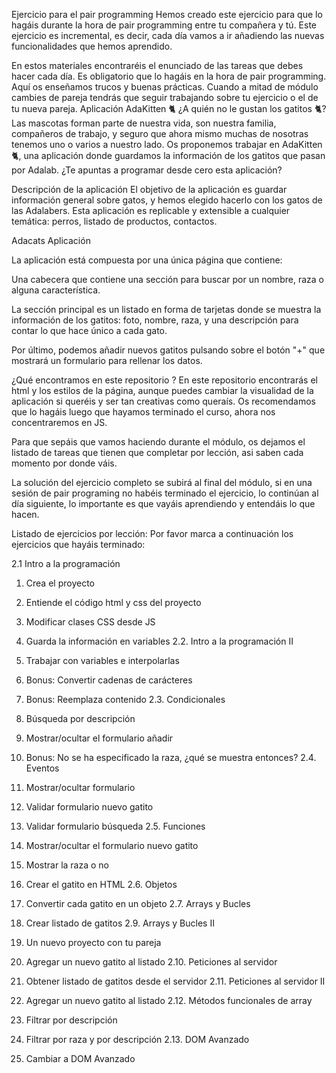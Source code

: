 Ejercicio para el pair programming
Hemos creado este ejercicio para que lo hagáis durante la hora de pair programming entre tu compañera y tú. Este ejercicio es incremental, es decir, cada día vamos a ir añadiendo las nuevas funcionalidades que hemos aprendido.

En estos materiales encontraréis el enunciado de las tareas que debes hacer cada día.
Es obligatorio que lo hagáis en la hora de pair programming.
Aquí os enseñamos trucos y buenas prácticas.
Cuando a mitad de módulo cambies de pareja tendrás que seguir trabajando sobre tu ejercicio o el de tu nueva pareja.
Aplicación AdaKitten 🐈
¿A quién no le gustan los gatitos 🐈? Las mascotas forman parte de nuestra vida, son nuestra familia, compañeros de trabajo, y seguro que ahora mismo muchas de nosotras tenemos uno o varios a nuestro lado. Os proponemos trabajar en AdaKitten🐈, una aplicación donde guardamos la información de los gatitos que pasan por Adalab. ¿Te apuntas a programar desde cero esta aplicación?

Descripción de la aplicación
El objetivo de la aplicación es guardar información general sobre gatos, y hemos elegido hacerlo con los gatos de las Adalabers. Esta aplicación es replicable y extensible a cualquier temática: perros, listado de productos, contactos.

Adacats Aplicación

La aplicación está compuesta por una única página que contiene:

Una cabecera que contiene una sección para buscar por un nombre, raza o alguna característica.

La sección principal es un listado en forma de tarjetas donde se muestra la información de los gatitos: foto, nombre, raza, y una descripción para contar lo que hace único a cada gato.

Por último, podemos añadir nuevos gatitos pulsando sobre el botón "+" que mostrará un formulario para rellenar los datos.

¿Qué encontramos en este repositorio ?
En este repositorio encontrarás el html y los estilos de la página, aunque puedes cambiar la visualidad de la aplicación si queréis y ser tan creativas como queraís. Os recomendamos que lo hagáis luego que hayamos terminado el curso, ahora nos concentraremos en JS.

Para que sepáis que vamos haciendo durante el módulo, os dejamos el listado de tareas que tienen que completar por lección, asi saben cada momento por donde váis.

La solución del ejercicio completo se subirá al final del módulo, si en una sesión de pair programing no habéis terminado el ejercicio, lo continúan al día siguiente, lo importante es que vayáis aprendiendo y entendáis lo que hacen.

Listado de ejercicios por lección:
Por favor marca a continuación los ejercicios que hayáis terminado:

2.1 Intro a la programación

 1. Crea el proyecto
 2. Entiende el código html y css del proyecto
 3. Modificar clases CSS desde JS
 4. Guarda la información en variables
2.2. Intro a la programación II

 1. Trabajar con variables e interpolarlas
 2. Bonus: Convertir cadenas de carácteres
 3. Bonus: Reemplaza contenido
2.3. Condicionales

 1. Búsqueda por descripción
 2. Mostrar/ocultar el formulario añadir
 3. Bonus: No se ha especificado la raza, ¿qué se muestra entonces?
2.4. Eventos

 1. Mostrar/ocultar formulario
 2. Validar formulario nuevo gatito
 3. Validar formulario búsqueda
2.5. Funciones

 1. Mostrar/ocultar el formulario nuevo gatito
 2. Mostrar la raza o no
 3. Crear el gatito en HTML
2.6. Objetos

 1. Convertir cada gatito en un objeto
2.7. Arrays y Bucles

 1. Crear listado de gatitos
2.9. Arrays y Bucles II

 1. Un nuevo proyecto con tu pareja
 2. Agregar un nuevo gatito al listado
2.10. Peticiones al servidor

 1. Obtener listado de gatitos desde el servidor
2.11. Peticiones al servidor II

 1. Agregar un nuevo gatito al listado
2.12. Métodos funcionales de array

 1. Filtrar por descripción
 2. Filtrar por raza y por descripción
2.13. DOM Avanzado

 1. Cambiar a DOM Avanzado